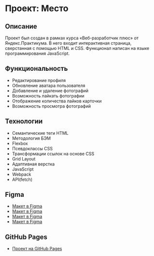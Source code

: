 # Проект: Место

## Описание

Проект был создан в рамках курса «Веб-разработчик плюс» от Яндекс.Практикума. В него входит интерактивная страница, сверстанная с помощью HTML и CSS. Функционал написан на языке программирования JavaScript.

## Функциональность

* Редактирование профиля
* Обновление аватара пользователя
* Добавление и удаление фотографий
* Возможность лайкать фотографии
* Отображение количества лайков карточки
* Возможность просмотра фотографий

## Технологии

* Семантические теги HTML
* Методология БЭМ
* Flexbox
* Псевдоклассы CSS
* Трансформации ссылок на основе CSS
* Grid Layout
* Адаптивная верстка
* JavaScript
* Webpack
* API(fetch)

## Figma

* [Макет в Figma](https://www.figma.com/file/2cn9N9jSkmxD84oJik7xL7/JavaScript.-Sprint-4?node-id=0%3A1)
* [Макет в Figma](https://www.figma.com/file/bjyvbKKJN2naO0ucURl2Z0/JavaScript.-Sprint-5?node-id=0%3A1&t=0Mke3JQrlV0JHRXV-0)
* [Макет в Figma](https://www.figma.com/file/kRVLKwYG3d1HGLvh7JFWRT/JavaScript.-Sprint-6?node-id=0%3A1&t=LruxvhZVoecoPo6u-0)
* [Макет в Figma](https://www.figma.com/file/PSdQFRHoxXJFs2FH8IXViF/JavaScript.-Sprint-9?node-id=0%3A1&t=2LUXW1V4xhyfFrl6-0)

## GitHub Pages

* [Проект на GitHub Pages]([https://anzhelikalanina.github.io/mesto-project/](https://anzhelikalanina.github.io/mesto-project/))

